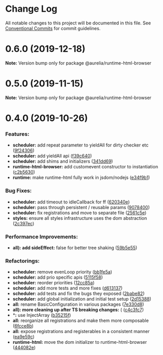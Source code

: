 # Change Log

All notable changes to this project will be documented in this file.
See [Conventional Commits](https://conventionalcommits.org) for commit guidelines.

<a name="0.6.0"></a>
# 0.6.0 (2019-12-18)

**Note:** Version bump only for package @aurelia/runtime-html-browser

<a name="0.5.0"></a>
# 0.5.0 (2019-11-15)

**Note:** Version bump only for package @aurelia/runtime-html-browser

<a name="0.4.0"></a>
# 0.4.0 (2019-10-26)

### Features:

* **scheduler:** add repeat parameter to yieldAll for dirty checker etc ([9f24306](https://github.com/aurelia/aurelia/commit/9f24306))
* **scheduler:** add yieldAll api ([f39c640](https://github.com/aurelia/aurelia/commit/f39c640))
* **scheduler:** add shims and initializers ([341dd69](https://github.com/aurelia/aurelia/commit/341dd69))
* **runtime-html-browser:** add customevent constructor to instantiation ([c2b5630](https://github.com/aurelia/aurelia/commit/c2b5630))
* **runtime:** make runtime-html fully work in jsdom/nodejs ([e34f9b1](https://github.com/aurelia/aurelia/commit/e34f9b1))


### Bug Fixes:

* **scheduler:** add timeout to idleCallback for ff ([620340e](https://github.com/aurelia/aurelia/commit/620340e))
* **scheduler:** pass through persistent / reusable params ([9078400](https://github.com/aurelia/aurelia/commit/9078400))
* **scheduler:** fix registrations and move to separate file ([2561c5e](https://github.com/aurelia/aurelia/commit/2561c5e))
* **styles:** ensure all styles infrastructure uses the dom abstraction ([2c397ec](https://github.com/aurelia/aurelia/commit/2c397ec))


### Performance Improvements:

* **all): add sideEffect:** false for better tree shaking ([59b5e55](https://github.com/aurelia/aurelia/commit/59b5e55))


### Refactorings:

* **scheduler:** remove evenLoop priority ([bb1fe5a](https://github.com/aurelia/aurelia/commit/bb1fe5a))
* **scheduler:** add prio specific apis ([5115f58](https://github.com/aurelia/aurelia/commit/5115f58))
* **scheduler:** reorder priorities ([12cc85a](https://github.com/aurelia/aurelia/commit/12cc85a))
* **scheduler:** add more tests and more fixes ([d613137](https://github.com/aurelia/aurelia/commit/d613137))
* **scheduler:** add tests and fix the bugs they exposed ([2babe82](https://github.com/aurelia/aurelia/commit/2babe82))
* **scheduler:** add global initialization and initial test setup ([2d15388](https://github.com/aurelia/aurelia/commit/2d15388))
* **all:** rename BasicConfiguration in various packages ([7e330d8](https://github.com/aurelia/aurelia/commit/7e330d8))
* **all): more cleaning up after TS breaking changes:** ( ([c4c3fc7](https://github.com/aurelia/aurelia/commit/c4c3fc7))
* ***:** use InjectArray ([b35215f](https://github.com/aurelia/aurelia/commit/b35215f))
* **all:** reorganize all registrations and make them more composable ([6fcce8b](https://github.com/aurelia/aurelia/commit/6fcce8b))
* **all:** expose registrations and registerables in a consistent manner ([ea9e59c](https://github.com/aurelia/aurelia/commit/ea9e59c))
* **runtime-html:** move the dom initializer to runtime-html-browser ([444082e](https://github.com/aurelia/aurelia/commit/444082e))

